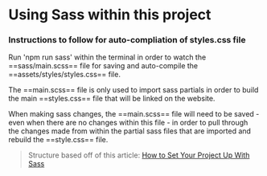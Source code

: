 
# Using Sass within this project

### Instructions to follow for auto-compliation of styles.css file

Run 'npm run sass' within the terminal in order to watch the ==sass/main.scss== file for saving and auto-compile the ==assets/styles/styles.css== file.

The ==main.scss== file is only used to import sass partials in order to build the main ==styles.css== file that will be linked on the website.

When making sass changes, the ==main.scss== file will need to be saved - even when there are no changes within this file - in order to pull through<br> 
the changes made from within the partial sass files that are imported and rebuild the ==style.css== file.

> Structure based off of this article: [How to Set Your Project Up With Sass](https://dev.to/darnocer/how-to-setup-your-project-with-sass-scss-ip4)
